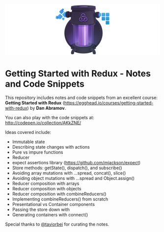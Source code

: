 ![](./images/EGH_Redux-New-cover.png)

# Getting Started with Redux - Notes and Code Snippets

This repository includes notes and code snippets from an excellent course: **Getting Started with Redux** (https://egghead.io/courses/getting-started-with-redux) by **Dan Abramov**.

You can also play with the code snippets at: http://codepen.io/collection/AKkZNE/

Ideas covered include:

* Immutable state
* Describing state changes with actions
* Pure vs impure functions
* Reducer
* expect assertions library (https://github.com/mjackson/expect)
* Store methods: getState(), dispatch(), and subscribe()
* Avoiding array mutations with ...spread, concat(), slice()
* Avoiding object mutations with ...spread and Object.assign()
* Reducer composition with arrays
* Reducer composition with objects
* Reducer composition with combineReducers()
* Implementing combineReducers() from scratch
* Presentational vs Container components
* Passing the store down with <Provider>
* Generating containers with connect()

Special thanks to [@tayiorbei](https://github.com/tayiorbeii) for curating the notes.
